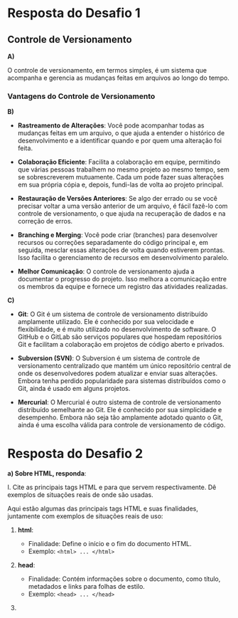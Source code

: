 # Resposta do Desafio 1

## Controle de Versionamento

**A)**

O controle de versionamento, em termos simples, é um sistema que acompanha e gerencia as mudanças feitas em arquivos ao longo do tempo.

### Vantagens do Controle de Versionamento

**B)**

- **Rastreamento de Alterações**: Você pode acompanhar todas as mudanças feitas em um arquivo, o que ajuda a entender o histórico de desenvolvimento e a identificar quando e por quem uma alteração foi feita.

- **Colaboração Eficiente**: Facilita a colaboração em equipe, permitindo que várias pessoas trabalhem no mesmo projeto ao mesmo tempo, sem se sobrescreverem mutuamente. Cada um pode fazer suas alterações em sua própria cópia e, depois, fundi-las de volta ao projeto principal.

- **Restauração de Versões Anteriores**: Se algo der errado ou se você precisar voltar a uma versão anterior de um arquivo, é fácil fazê-lo com controle de versionamento, o que ajuda na recuperação de dados e na correção de erros.

- **Branching e Merging**: Você pode criar (branches) para desenvolver recursos ou correções separadamente do código principal e, em seguida, mesclar essas alterações de volta quando estiverem prontas. Isso facilita o gerenciamento de recursos em desenvolvimento paralelo.

- **Melhor Comunicação**: O controle de versionamento ajuda a documentar o progresso do projeto. Isso melhora a comunicação entre os membros da equipe e fornece um registro das atividades realizadas.

**C)**

- **Git**: O Git é um sistema de controle de versionamento distribuído amplamente utilizado. Ele é conhecido por sua velocidade e flexibilidade, e é muito utilizado no desenvolvimento de software. O GitHub e o GitLab são serviços populares que hospedam repositórios Git e facilitam a colaboração em projetos de código aberto e privados.

- **Subversion (SVN)**: O Subversion é um sistema de controle de versionamento centralizado que mantém um único repositório central de onde os desenvolvedores podem atualizar e enviar suas alterações. Embora tenha perdido popularidade para sistemas distribuídos como o Git, ainda é usado em alguns projetos.

- **Mercurial**: O Mercurial é outro sistema de controle de versionamento distribuído semelhante ao Git. Ele é conhecido por sua simplicidade e desempenho. Embora não seja tão amplamente adotado quanto o Git, ainda é uma escolha válida para controle de versionamento de código.

# Resposta do Desafio 2

**a) Sobre HTML, responda**:

I. Cite as principais tags HTML e para que servem respectivamente. Dê exemplos de situações reais de onde são usadas.

Aqui estão algumas das principais tags HTML e suas finalidades, juntamente com exemplos de situações reais de uso:

1. **html**:
   - Finalidade: Define o início e o fim do documento HTML.
   - Exemplo: `<html> ... </html>`

2. **head**:
   - Finalidade: Contém informações sobre o documento, como título, metadados e links para folhas de estilo.
   - Exemplo: `<head> ... </head>`

3. **<title>**:
   - Finalidade: Define o título da página, que é exibido na barra de título do navegador.
   - Exemplo: `<title>Página de Exemplo</title>`

4. **body**:
   - Finalidade: Contém o conteúdo principal do documento, incluindo texto, imagens e outros elementos visíveis.
   - Exemplo: `<body> ... </body>`

5. **h1 a h6**:
   - Finalidade: Define cabeçalhos de diferentes níveis de importância.
   - Exemplo: `<h1>Título Principal</h1>`

6. **p**:
   - Finalidade: Define um parágrafo de texto.
   - Exemplo: `<p>Este é um parágrafo de exemplo.</p>`

7. **a**:
   - Finalidade: Cria um link para outra página ou recurso na web.
   - Exemplo: `<a href="https://www.exemplo.com">Visitar Exemplo</a>`

8. **img**:
   - Finalidade: Exibe uma imagem na página.
   - Exemplo: `<img src="imagem.jpg" alt="Descrição da Imagem">`

9. **ul** e **ol**:
   - Finalidade: Cria listas não ordenadas (com marcadores) e listas ordenadas (com números).
   - Exemplo:
     ```
     <ul>
       <li>Item 1</li>
       <li>Item 2</li>
     </ul>

     <ol>
       <li>Primeiro</li>
       <li>Segundo</li>
     </ol>
     ```

10. **table**:
    - Finalidade: Define uma tabela para organizar dados em linhas e colunas.
    - Exemplo:
      ```
      <table>
        <tr>
          <th>Cabeçalho 1</th>
          <th>Cabeçalho 2</th>
        </tr>
        <tr>
          <td>Dado 1</td>
          <td>Dado 2</td>
        </tr>
      </table>
      ```

11. **form**:
    - Finalidade: Cria um formulário interativo para coletar informações dos usuários.
    - Exemplo: 
      ```
      <form action="processar.php" method="post">
        <label for="nome">Nome:</label>
        <input type="text" id="nome" name="nome">
        <input type="submit" value="Enviar">
      </form>
      ```

